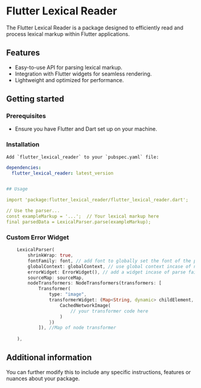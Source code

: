 
# Flutter Lexical Reader

The Flutter Lexical Reader is a package designed to efficiently read and process lexical markup within Flutter applications.


## Features

- Easy-to-use API for parsing lexical markup.
- Integration with Flutter widgets for seamless rendering.
- Lightweight and optimized for performance.
## Getting started

### Prerequisites

- Ensure you have Flutter and Dart set up on your machine.

### Installation

    Add `flutter_lexical_reader` to your `pubspec.yaml` file:
   ```yaml
   dependencies:
     flutter_lexical_reader: latest_version


   ## Usage

   import 'package:flutter_lexical_reader/flutter_lexical_reader.dart';

   // Use the parser...
   const exampleMarkup = '...';  // Your lexical markup here
   final parsedData = LexicalParser.parse(exampleMarkup);

```

### Custom Error Widget

```dart
    LexicalParser(
        shrinkWrap: true,
        fontFamily: font, // add font to globally set the font of the parser
        globalContext: globalContext, // use global context incase of nested route screen
        errorWidget: ErrorWidget(), // add a widget incase of parse failure        
        sourceMap: sourceMap,
        nodeTransformers: NodeTransformers(transformers: [
            Transformer(
                type: "image",
                transformerWidget: (Map<String, dynamic> childElement, BuildContext context) {
                    CachedNetworkImage(
                        // your transformer code here
                    )
                })
            ]), //Map of node transformer
        
    ),
```

## Additional information

You can further modify this to include any specific instructions, features or nuances about your package.


